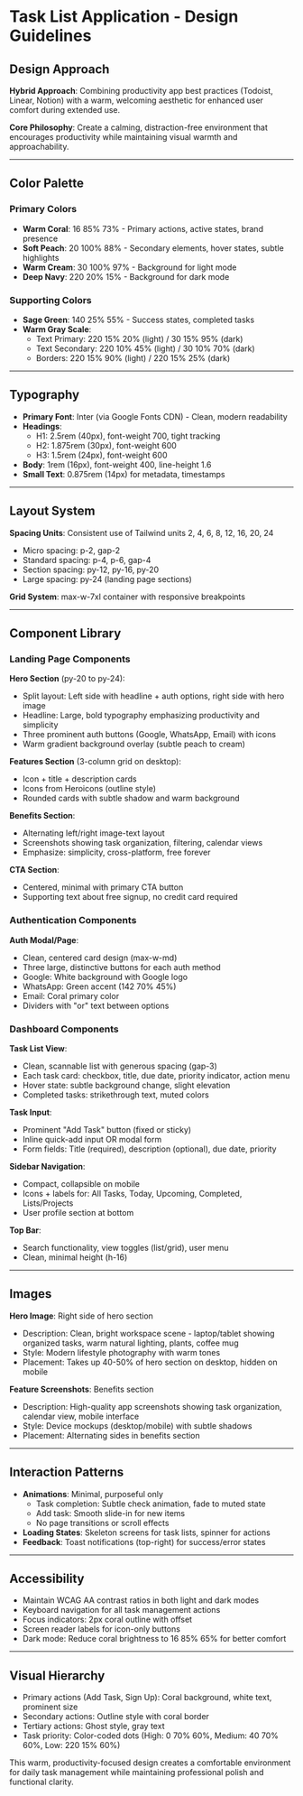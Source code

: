 # Task List Application - Design Guidelines

## Design Approach
**Hybrid Approach**: Combining productivity app best practices (Todoist, Linear, Notion) with a warm, welcoming aesthetic for enhanced user comfort during extended use.

**Core Philosophy**: Create a calming, distraction-free environment that encourages productivity while maintaining visual warmth and approachability.

---

## Color Palette

### Primary Colors
- **Warm Coral**: 16 85% 73% - Primary actions, active states, brand presence
- **Soft Peach**: 20 100% 88% - Secondary elements, hover states, subtle highlights
- **Warm Cream**: 30 100% 97% - Background for light mode
- **Deep Navy**: 220 20% 15% - Background for dark mode

### Supporting Colors
- **Sage Green**: 140 25% 55% - Success states, completed tasks
- **Warm Gray Scale**: 
  - Text Primary: 220 15% 20% (light) / 30 15% 95% (dark)
  - Text Secondary: 220 10% 45% (light) / 30 10% 70% (dark)
  - Borders: 220 15% 90% (light) / 220 15% 25% (dark)

---

## Typography
- **Primary Font**: Inter (via Google Fonts CDN) - Clean, modern readability
- **Headings**: 
  - H1: 2.5rem (40px), font-weight 700, tight tracking
  - H2: 1.875rem (30px), font-weight 600
  - H3: 1.5rem (24px), font-weight 600
- **Body**: 1rem (16px), font-weight 400, line-height 1.6
- **Small Text**: 0.875rem (14px) for metadata, timestamps

---

## Layout System
**Spacing Units**: Consistent use of Tailwind units 2, 4, 6, 8, 12, 16, 20, 24
- Micro spacing: p-2, gap-2
- Standard spacing: p-4, p-6, gap-4
- Section spacing: py-12, py-16, py-20
- Large spacing: py-24 (landing page sections)

**Grid System**: max-w-7xl container with responsive breakpoints

---

## Component Library

### Landing Page Components
**Hero Section** (py-20 to py-24):
- Split layout: Left side with headline + auth options, right side with hero image
- Headline: Large, bold typography emphasizing productivity and simplicity
- Three prominent auth buttons (Google, WhatsApp, Email) with icons
- Warm gradient background overlay (subtle peach to cream)

**Features Section** (3-column grid on desktop):
- Icon + title + description cards
- Icons from Heroicons (outline style)
- Rounded cards with subtle shadow and warm background

**Benefits Section**:
- Alternating left/right image-text layout
- Screenshots showing task organization, filtering, calendar views
- Emphasize: simplicity, cross-platform, free forever

**CTA Section**:
- Centered, minimal with primary CTA button
- Supporting text about free signup, no credit card required

### Authentication Components
**Auth Modal/Page**:
- Clean, centered card design (max-w-md)
- Three large, distinctive buttons for each auth method
- Google: White background with Google logo
- WhatsApp: Green accent (142 70% 45%)
- Email: Coral primary color
- Dividers with "or" text between options

### Dashboard Components
**Task List View**:
- Clean, scannable list with generous spacing (gap-3)
- Each task card: checkbox, title, due date, priority indicator, action menu
- Hover state: subtle background change, slight elevation
- Completed tasks: strikethrough text, muted colors

**Task Input**:
- Prominent "Add Task" button (fixed or sticky)
- Inline quick-add input OR modal form
- Form fields: Title (required), description (optional), due date, priority

**Sidebar Navigation**:
- Compact, collapsible on mobile
- Icons + labels for: All Tasks, Today, Upcoming, Completed, Lists/Projects
- User profile section at bottom

**Top Bar**:
- Search functionality, view toggles (list/grid), user menu
- Clean, minimal height (h-16)

---

## Images
**Hero Image**: Right side of hero section
- Description: Clean, bright workspace scene - laptop/tablet showing organized tasks, warm natural lighting, plants, coffee mug
- Style: Modern lifestyle photography with warm tones
- Placement: Takes up 40-50% of hero section on desktop, hidden on mobile

**Feature Screenshots**: Benefits section
- Description: High-quality app screenshots showing task organization, calendar view, mobile interface
- Style: Device mockups (desktop/mobile) with subtle shadows
- Placement: Alternating sides in benefits section

---

## Interaction Patterns
- **Animations**: Minimal, purposeful only
  - Task completion: Subtle check animation, fade to muted state
  - Add task: Smooth slide-in for new items
  - No page transitions or scroll effects
- **Loading States**: Skeleton screens for task lists, spinner for actions
- **Feedback**: Toast notifications (top-right) for success/error states

---

## Accessibility
- Maintain WCAG AA contrast ratios in both light and dark modes
- Keyboard navigation for all task management actions
- Focus indicators: 2px coral outline with offset
- Screen reader labels for icon-only buttons
- Dark mode: Reduce coral brightness to 16 85% 65% for better comfort

---

## Visual Hierarchy
- Primary actions (Add Task, Sign Up): Coral background, white text, prominent size
- Secondary actions: Outline style with coral border
- Tertiary actions: Ghost style, gray text
- Task priority: Color-coded dots (High: 0 70% 60%, Medium: 40 70% 60%, Low: 220 15% 60%)

This warm, productivity-focused design creates a comfortable environment for daily task management while maintaining professional polish and functional clarity.
